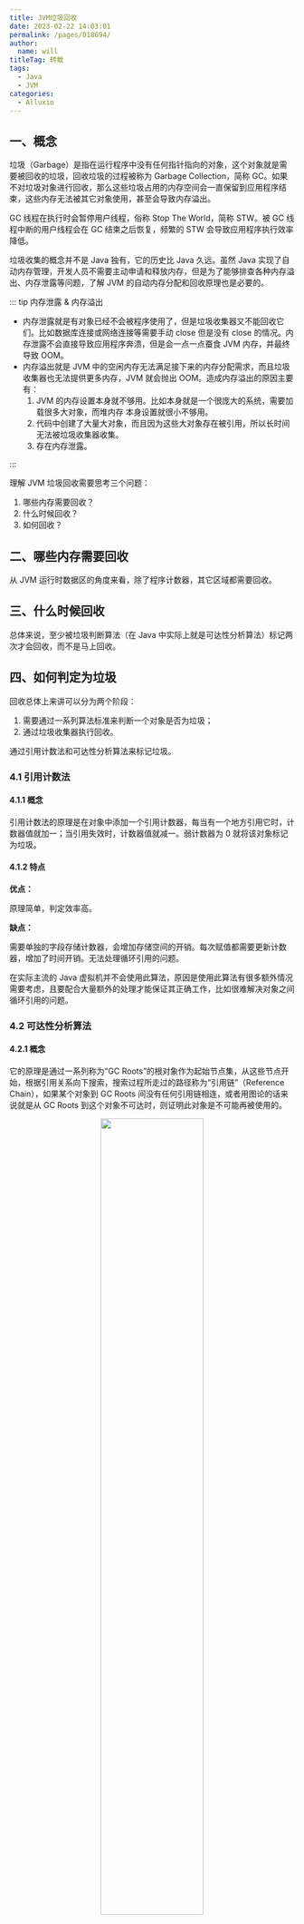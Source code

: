 ```yaml
---
title: JVM垃圾回收
date: 2023-02-22 14:03:01
permalink: /pages/018694/
author: 
  name: will
titleTag: 转载
tags: 
  - Java
  - JVM
categories: 
  - Alluxio
---
```


## 一、概念

垃圾（Garbage）是指在运行程序中没有任何指针指向的对象，这个对象就是需要被回收的垃圾，回收垃圾的过程被称为 Garbage Collection，简称 GC。如果不对垃圾对象进行回收，那么这些垃圾占用的内存空间会一直保留到应用程序结束，这些内存无法被其它对象使用，甚至会导致内存溢出。

GC 线程在执行时会暂停用户线程，俗称 Stop The World，简称 STW。被 GC 线程中断的用户线程会在 GC 结束之后恢复，频繁的 STW 会导致应用程序执行效率降低。

垃圾收集的概念并不是 Java 独有，它的历史比 Java 久远。虽然 Java 实现了自动内存管理，开发人员不需要主动申请和释放内存，但是为了能够排查各种内存溢出、内存泄露等问题，了解 JVM 的自动内存分配和回收原理也是必要的。

::: tip 内存泄露 & 内存溢出

- 内存泄露就是有对象已经不会被程序使用了，但是垃圾收集器又不能回收它们。比如数据库连接或网络连接等需要手动 close 但是没有 close 的情况。内存泄露不会直接导致应用程序奔溃，但是会一点一点蚕食 JVM 内存，并最终导致 OOM。
- 内存溢出就是 JVM 中的空闲内存无法满足接下来的内存分配需求，而且垃圾收集器也无法提供更多内存，JVM 就会抛出 OOM。造成内存溢出的原因主要有：
  1. JVM 的内存设置本身就不够用。比如本身就是一个很庞大的系统，需要加载很多大对象，而堆内存
     本身设置就很小不够用。
  2. 代码中创建了大量大对象，而且因为这些大对象存在被引用，所以长时间无法被垃圾收集器收集。
  3. 存在内存泄露。

:::

理解 JVM 垃圾回收需要思考三个问题：

1. 哪些内存需要回收？
2. 什么时候回收？
3. 如何回收？

## 二、哪些内存需要回收

从 JVM 运行时数据区的角度来看，除了程序计数器，其它区域都需要回收。

## 三、什么时候回收

总体来说，至少被垃圾判断算法（在 Java 中实际上就是可达性分析算法）标记两次才会回收，而不是马上回收。

## 四、如何判定为垃圾

回收总体上来讲可以分为两个阶段：

1. 需要通过一系列算法标准来判断一个对象是否为垃圾；
2. 通过垃圾收集器执行回收。

通过引用计数法和可达性分析算法来标记垃圾。

### 4.1 引用计数法

#### 4.1.1 概念

引用计数法的原理是在对象中添加一个引用计数器，每当有一个地方引用它时，计数器值就加一；当引用失效时，计数器值就减一。弱计数器为 0 就将该对象标记为垃圾。

#### 4.1.2 特点

**优点：**

原理简单，判定效率高。

**缺点：**

需要单独的字段存储计数器，会增加存储空间的开销。每次赋值都需要更新计数器，增加了时间开销。无法处理循环引用的问题。

在实际主流的 Java 虚拟机并不会使用此算法，原因是使用此算法有很多额外情况需要考虑，且要配合大量额外的处理才能保证其正确工作，比如很难解决对象之间循环引用的问题。

### 4.2 可达性分析算法

#### 4.2.1 概念

它的原理是通过一系列称为“GC Roots”的根对象作为起始节点集，从这些节点开始，根据引用关系向下搜索，搜索过程所走过的路径称为“引用链”（Reference Chain），如果某个对象到 GC Roots 间没有任何引用链相连，或者用图论的话来说就是从 GC Roots 到这个对象不可达时，则证明此对象是不可能再被使用的。

<center><img src="/img/jvm/Reachability-Analysis.jpeg" width="60%" /></center>

#### 4.2.2 哪些对象可以作为 GC Root

TODO：补充

### 4.3 对象的 finalization 机制

#### 4.3.1 概念

Java 提供了对象终止（finalization）机制来允许开发人员提供对象被销毁之前的自定义处理逻辑。当垃圾回收器发现没有引用指向一个对象，在回收此对象之前，总会先调用这个对象的`finalize()`方法。`finalize()`方法允许在子类中被重写，用于在对象被回收时进行资源释放。通常会在该方法中进行一些资源释放和清理的工作，比如关闭文件、套接字和数据库连接等。

需要注意的是，开发人员不能主动调用`finalize()` 方法，应该交给垃圾回收机制调用。理由如下：

1. 在调用 `finalize()`时可能会导致对象复活。
2. `finalize()`方法的执行时间是没有保障的，它完全由 GC 线程决定，在极端情况下，若不发生 GC，则不会执行该方法。
3. 一个糟糕的 `finalize()`实现会严重影响 GC 的性能。

#### 4.3.2 三种状态

如果从所有的根结点都无法访问到某个对象，说名该对象已经不再使用了。一般来说，此对象是需要被回收的。但事实上，在某些情况下也并非是非死不可的，因为一个无法触及的对象有可能在某个条件下会复活自己，如果在复活之前对其进行回收，那这个回收就是不合理的。为此，虚拟机中的对象可以被分为三种状态：

1. 可触及的。从根节点开始，可以到达这个对象。
2. 可复活的。对象的所有引用都被释放，但是对象有可能在`finalize()`中复活。
3. 不可触及的。对象的`finalize()`方法被调用，并且该对象没有被复活，那么就会进入不可触及状态。不可触及的对象不可能被复活，因为`finalize()`只会被调用一次。

只有不可触及状态的对象才可以被回收。

#### 4.3.3 垃圾标记过程

判定一个对象 objA 是否可回收，至少要经历两次标记过程：

1. 如果对象 objA 到 GC Roots 没有引用链，则进行第一次标记。
2. 进行筛选，判断此对象是否有必要执行`finalize()`方法。

   a. 如果对象 objA 没有重写`finalize()`方法，或者`finalize()`方法已经被虛拟机调用过，则虛拟机视为“没有必要执行”，objA 被判定为不可触及的。

   b. 如果对象 objA 重写了`finalize()`方法，且还未执行过，那么 objA 会被插入到 F-Queue
   队列中，由一个虚拟机自动创建的、低优先级的 Finalizer 线程触发其`finalize()`方法执行。

   c. `finalize()`方法是对象逃脱死亡的最后机会，稍后 GC 会对 F-Queaes 列中的对象进行第二次标记。如果 objA 在`finalize()`方法中与引用链上的任何一个对象建立了联系，那么在第二次标记时，objA 会被移出 “即将回收”集合。之后，对象会再次出现没有引用存在的情况。在这个情况下，`finalize()`方法不会被再次调用，对象会直接变成不可触及的状态，也就是说，一个对象的`finalize()`方法只会被调用一次。

## 五、如何回收垃圾

### 5.1 分代收集理论

很多版本的 JVM 都是基于分代收集理论设计的。分代收集理论的核心概念是收集器应该将 Java 堆划分出不同的区域，然后将回收对象依据其年龄（年龄即对象熬过垃圾收集过程的次数）分配到不同的区域之中存储。

分代收集是建立在三个分代假说上的：

1. 弱分代假说（Weak Generational Hypothesis）：绝大多数对象都是朝生夕灭的。
2. 强分代假说（Strong Generational Hypothesis）：熬过越多次垃圾收集过程的对象就越难以消亡。
3. 跨代引用假说（Intergenerational Reference Hypothesis）：跨代引用相对于同代引用来说仅占极少数。跨代引用假说主要是用来解决老年代对象可能依赖新生代对象，或新生代对象可能依赖老年代对象的问题。

### 5.2 垃圾收集原则

垃圾收集整体上遵循以下原则：

1. 对象优先在伊甸区分配。大多数情况下，对象在新生代 Eden 区中分配。当 Eden 区没有足够空间进行分配时，虚拟机将发起一次 Minor GC。
2. 大对象直接进入老年代。大对象就是指需要大量连续内存空间的 Java 对象，最典型的大对象便是那种很长的字符串，或者元素数量很庞大的数组。
3. 长期存活的对象将进入老年代。在伊甸区诞生，经历第一次 GC 之后就会进入幸存区，在新生代共计经历 15 次（由`-XX:MaxTenuringThreshold`参数指定，默认 15）GC 就进入老年代。
4. 动态对象年龄判定。HotSpot 虚拟机并不是永远要求对象的年龄必须达到`XX:MaxTenuringThreshold`才能晋升老年代，如果在 Survivor 空间中相同年龄所有对象大小的总和大于 Survivor 空间的一半，年龄大于或等于该年龄的对象就可以直接进入老年代，无须等到`-XX:MaxTenuringThreshold`中要求的年龄。
5. 空间分配担保。在发生 Minor GC 之前，虚拟机必须先检查老年代最大可用的连续空间是否大于新生代所有对象总空间，如果这个条件成立，那这一次 Minor GC 可以确保是安全的。如果不成立，则虚拟机会先查看 `XX:HandlePromotionFailure` 参数的设置值是否允许担保失败（Handle Promotion Failure）；如果允许，那会继续检查老年代最大可用的连续空间是否大于历次晋升到老年代对象的平均大小，如果大于，将尝试进行一次 Minor GC，尽管这次 Minor GC 是有风险的；如果小于，或者`-XX:HandlePromotionFailure` 设置不允许冒险，那这时就要改为进行一次 Full GC。

具体的执行流程：

1. 新创建的对象先放伊甸园区，此区有大小限制。
2. 当伊甸园的空间填满时，程序又需要创建对象，JVM 的垃圾回收器将对伊甸园区进行垃圾回收(Young GC)， 将 Eden 区中的不再被其它对象所引用的对象进行销毁，再加载新的对象到伊甸园区。
3. 然后将 Eden 中的剩余对象移动到幸存者 0 区。
4. 如果再次触发垃圾回收，此时上次幸存下来的放到幸存者 0 区的，如果没有回收，就会放到幸存者 1 区。
5. 如果再次经历垃圾回收，此时会重新放回幸存者 0 区，接着再去幸存者 1 区。
6. 默认经历 15 次垃圾回收就会从幸存者区到老年区。
7. 当老年区内存不足时，再次触发垃圾回收（Old GC），针对养老区进行内存清理。（只有 CMS 收集器才有单独收集老年代的行为，如果否则会触发 Full GC。）
8. 如果针对老年区进行垃圾收集之后，或 Full GC 之后内存还不够，就会触发 OOM。

### 5.3 回收行为分类

1. 部分收集（Partial GC）：指并非完整收集整个 Java 堆。
   - 新生代收集（Minor GC/Young GC）。
   - 老年代收集（Major GC/Old GC）：只有 CMS 收集器才有单独收集老年代的行为。
   - 混合收集（Mixed GC）：收集整个新生代以及部分老年代，只有 G1 收集器才会有。
2. 整堆收集（Full GC）：指收集整个 Java 堆和方法区。

::: tip 回收算法的选择

1. 年轻代的特点是：空间相对老年代较小，对象生命周期短、存活率低，回收频繁。复制算法执行速度快，而且执行速度只和存活的对象有关，加上年轻代存活率低的特点，所以复制算法很适合年轻代。复制算法内存利用率不高的问题，通过两个 Survivor 区的设计得到了很好的解决。
2. 老年代的特点是：空间大，对象生命周期长、存活率高，回收没有年轻代频繁。由于对象存活率高，所以复制算法不合适。通常是标记清除和标记整混合实现。以 HotSpot 虚拟机的 CMS 收集器为例，CMS 是基于标记清除算法实现的，回收率很高。针对内存碎片问题，CMS 收集器基于标记整理算法的 Serial Old 回收器作为补偿措施，当内存回收不佳时，将采用 Serial Old 执行 Full GC 以达到对老年代内存的整理。

:::

::: tip 面试官：哪些场景下会触发 Full GC？

1. 调用`System.gc()`方法可能会触发。
2. 老年代不足。需要大量连续存储空间的对象会直接分配到老年代、长期存活的对象晋升到老年代，老年代空间不足以存放这些对象的时候会触发 Full GC。
3. 永久代或元空间不足。在 JDK8 之前的版本中，永久代是 HotSpot 虚拟机中方法区的一种实现，它用于存放类的信息、常量、静态变量等数据，当系统中要加载的类、反射的类等较多时，永久代出现空间不足，在未配置为采用 CMS GC 的情况下会触发 Full GC。
4. Minor GC 晋升到老年代的平均大小大于老年代的剩余空间。
5. 在发生 Minor GC 前，会检查老年代是否有足够的连续空间，如果当前老年代最大可用连续空间小于平均历次晋升到老年代大小，则触发 Full GC。
6. 在执行 CMS GC 的过程中，如果此时有线程将对象放入老年代，并且老年代空间不足，或者在做 Minor GC 的时候，新生代 Survivor 空间不足，需要放入老年代，而老年代空间也不足，则触发 Full GC。
7. 在系统重启的时候为了收集内存碎片也会触发 Full GC。

:::

### 5.4 回收算法

主流的回收算法包括：

1. 标记-清除算法
2. 标记-复制算法
3. 标记-整理算法

#### 5.4.1 标记-清除算法

标记-清除算法（Mark-Sweep）分为“标记”和“清除”两个阶段：首先标记出所有需要回收的对象，在标记完成后，统一回收掉所有被标记的对象，也可以反过来，标记存活的对象，统一回收所有未被标记的对象。

它的特点是：

1. 执行效率不稳定。如果 Java 堆中包含大量对象，而且其中大部分是需要被回收的，这时必须进行大量标记和清除的动作，导致标记和清除两个过程的执行效率都随对象数量增长而降低。
2. 标记、清除之后会产生大量不连续的内存碎片，空间碎片太多可能会导致当以后在程序运行过程中需要分配较大对象时无法找到足够的连续内存而不得不提前触发另一次垃圾收集动作。

<center><img src="/img/jvm/mark-sweep.jpeg" width="60%" /></center>

#### 5.4.2 标记-复制算法

标记-复制算法（Mark-Copy）是将可用内存按容量划分为大小相等的两块，每次只使用其中的一块。当这一块的内存用完了，就将还存活着的对象复制到另外一块上面，然后再把已使用过的内存空间一次清理掉。

它的特点是：

1. 实现简单，运行高效。
2. 将可用内存缩小为原来的一半，空间浪费严重。不适合老年代。
3. 大多商用虚拟机采用才算法收集新生代。

<center><img src="/img/jvm/mark-copy.jpeg" width="60%" /></center>

#### 5.4.3 标记-整理算法

标记-整理算法（Mark-Compact）在对可回收对象进行标记清除之后，让所有存活的对象都向内存空间一端移动，然后直接清理掉边界以外的内存。

<center><img src="/img/jvm/mark-compact.jpeg" width="60%" /></center>

### 5.5 垃圾收集器

#### 5.5.1 Serial 收集器

Serial 收集器使用一个处理器后一个收集线程去完成垃圾收集工作，在收集垃圾时，必须暂停其它工作线程，Stop The World。

它的特点是：

1. 单线程收集。
2. HotSpot 虚拟机运行在客户端模式下的默认新生代收集器。

<center><img src="/img/jvm/serial-collector.jpeg" /></center>

#### 5.5.2 ParNew 收集器

ParNew 收集器是 Serial 收集器的多线程版本，同时使用多个线程进行垃圾收集，垃圾收集时同样会暂停其它工作线程。

它的特点是：

1. 多线程收集。
2. HotSpot 虚拟机运行在服务端模式下将其作为新生代收集器。

<center><img src="/img/jvm/parnew-collector.jpeg" /></center>

#### 5.5.3 Parallel Scavenge 收集器

Parallel Scavenge 收集器的特点是它的关注点与其它收集器不同，CMS 等收集器的关注点是尽可能地缩短垃圾收集时用户线程的停顿时间，而 Parallel Scavenge 收集器的目标则是达到一个可控制的吞吐量（Throughput）。

吞吐量 = 运行用户代码时间 / (运行用户代码时间 + 运行垃圾收集时间)。

它的特点是：

1. 基于标记-复制算法实现。
2. 多线程收集。

#### 5.5.4 Serial Old 收集器

Serial Old 收集器是 Serial 收集器的老年代版本。

它的特点是：

1. 基于标记-整理算法。
2. 单线程收集。

<center><img src="/img/jvm/serial-old-collector.jpeg" /></center>

#### 5.5.5 Parallel Old 收集器

Parallel Old 收集器是 Parallel Scavenge 收集器的老年代版本。

它的特点是：

1. 基于标记-整理算法。
2. 多线程收集。

<center><img src="/img/jvm/parallel-old-collector.jpeg" /></center>

#### 5.5.6 CMS 收集器

CMS（Concurrent Mark Sweep）收集器是一种以获取最短回收停顿时间为目标的收集器。收集过程分为四步：

1. 初始标记
2. 并发标记
3. 重新标记
4. 并发清除

它的特点是：

1. 基于标记-清除算法。
2. 并发收集、低停顿。
3. 适合在乎响应速度的服务，如 B/S 系统。

<center><img src="/img/jvm/cms-collector.jpeg" /></center>

#### 5.5.7 Garbage First 收集器

Garbage First 收集器就是常说的 G1 收集器，开创了收集器面向局部收集的设计思路和基于 Region 的内存布局形式。

G1 也仍是遵循分代收集理论设计的，但其堆内存的布局与其他收集器有非常明显的差异：G1 不再坚持固定大小以及固定数量的分代区域划分，而是把连续的 Java 堆划分为多个大小相等的独立区域（Region），每一个 Region 都可以根据需要，扮演新生代的 Eden 空间、Survivor 空间，或者老年代空间。收集器能够对扮演不同角色的 Region 采用不同的策略去处理，这样无论是新创建的对象还是已经存活了一段时间、熬过多次收集的旧对象都能获取很好的收集效果。

G1 的收集过程可以分为四个步骤：

1. 初始标记
2. 并发标记
3. 最终标记
4. 筛选回收

它的特点是：面向全堆内存任何部分进行回收，不关心是哪个分代，只关心哪块内存垃圾最多，就像它的名字一样，Garbage First，垃圾至上。

<center><img src="/img/jvm/garbage-first-collector.jpeg" /></center>

#### 5.5.8 Shenandoah 收集器

Shenandoah 收集器可以认为是 G1 收集器的下一代继承者，但是和 G1 有三个不同：

1. G1 支持多线程并行收集，但是不能与用户线程并行，但是 Shenandoah 却可以；
2. 没有实现分代；
3. 摒弃了在 G1 中耗费大量内存和计算资源去维护的记忆集，改用名为“连接矩阵”（Connection
   Matrix）的全局数据结构来记录跨 Region 的引用关系，降低了处理跨代指针时的记忆集维护消耗，也降
   低了伪共享问题的发生概率。

#### 5.5.9 ZGC 收集器

全名 Z Garbage Collector，是在 JDK11 中新加入的实验性收集器。

## 六、安全点 & 安全区

### 6.1 安全点

程序执行时并非能在所有地方进行 GC，只有在特定的位置才能停顿下来进行 GC，这些位置被称为安全点（Safe Point）。安全点的选择很重要，如果太少可能导致 GC 等待时间太长，如果太多可能导致 GC 太频繁。由于大部分指令的执行时间都非常短暂，所以通常会根据“是否具有让程长时间执行的特征”为标准选择。比如选择一些执行时间比较长的指令作为安全点（方法调用、循环跳转和异常跳转等）。

那如何判断在 GC 即将发生时，是否所有线程斗殴执行到安全点了呢？

1. 抢占式中断：首先中断所有线程，如果还有线程不在安全点，就恢复那部分线程，让其执行到安全点。目前没有虚拟机采用这种方式。
2. 主动式中断：设置一个中断标志，各个线程运行到安全点的时候主动判断此处的中断标志是否为真，如果为真则将自己进行中断。

### 6.2 安全区

安全点机制保证了程序执行时，在不太长的时间内就可以遇到并可以进入 GC。但是对处于类似 Sleep 或 Blocked 状态的非执行状态的线程，其无法响应 JVM 的中断请求，JVM 也不可能等待线程被唤醒。对于这种情况就需要安全区（Safe Region）来解决。

安全区是指在一段代码片段种，对象的引用关系不会发生变化，在这个区域中的任何位置执行 GC 都是安全的。

## 七、对象引用

无论是引用计数法还是可达性分析算法，都是和引用脱不了关系的。从一个 Java 开发者的视角，引用只有两种状态，引用与未被应用。但从垃圾收集的角度，引用分为强软弱虚 4 种类型。

### 7.1 强引用

强引用（Strongly Reference）指在程序代码之中普遍存在的引用赋值，即类似“Object obj=new Object()”这种引用关系。无论任何情况下，只要强引用关系还存在，垃圾收集器就永远不会回收掉被引用的对象。

### 7.2 软引用

软引用（Soft Reference）是用来描述一些还有用，但非必须的对象。只被软引用关联着的对象，在系统将要发生内存溢出异常前，会把这些对象列进回收范围之中进行第二次回收，如果这次回收还没有足够的内存，才会抛出内存溢出异常。

### 7.3 弱引用

弱引用（Weak Reference）也是用来描述那些非必须对象，但是它的强度比软引用更弱一些，被弱引用关联的对象只
能生存到下一次垃圾收集发生为止。当垃圾收集器开始工作，无论当前内存是否足够，都会回收掉只被弱引用关联的对象。

### 7.4 虚引用

虚引用（Phantom Reference）也称为“幽灵引用”或者“幻影引用”，它是最弱的一种引用关系。一个对象是否有虚引用的
存在，完全不会对其生存时间构成影响，也无法通过虚引用来取得一个对象实例。为一个对象设置虚引用关联的唯一目的只是为了能在这个对象被收集器回收时收到一个系统通知。

::: tip

除了强引用，其它三个是自 JDK1.2 扩充的概念。

:::
